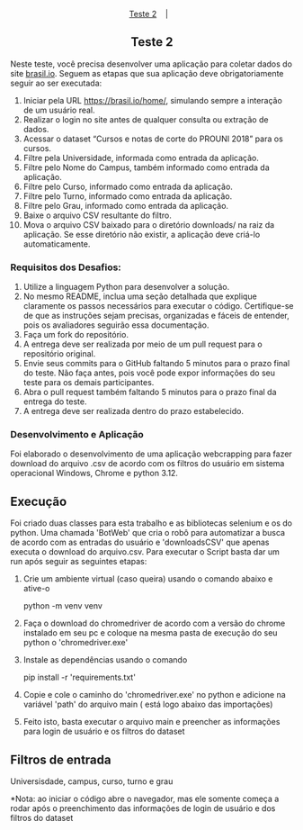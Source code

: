 <p style="text-align:center" dir="auto">
  <a href="#desafio1">Teste 2</a>
  &nbsp;&nbsp;&nbsp;|&nbsp;&nbsp;&nbsp;
</p>

<h2 id="desafio1" style="text-align:center;border-bottom:none">Teste 2</h2>

Neste teste, você precisa desenvolver uma aplicação para coletar dados do site <a href="https://brasil.io/home/" target="_blank">brasil.io</a>. Seguem as etapas que sua aplicação deve obrigatoriamente seguir ao ser executada:

1) Iniciar pela URL https://brasil.io/home/, simulando sempre a interação de um usuário real.
2) Realizar o login no site antes de qualquer consulta ou extração de dados.
3) Acessar o dataset “Cursos e notas de corte do PROUNI 2018” para os cursos.
4) Filtre pela Universidade, informada como entrada da aplicação.
5) Filtre pelo Nome do Campus, também informado como entrada da aplicação.
6) Filtre pelo Curso, informado como entrada da aplicação.
7) Filtre pelo Turno, informado como entrada da aplicação.
8) Filtre pelo Grau, informado como entrada da aplicação.
9) Baixe o arquivo CSV resultante do filtro.
10) Mova o arquivo CSV baixado para o diretório downloads/ na raiz da aplicação. Se esse diretório não existir, a aplicação deve criá-lo automaticamente.

### Requisitos dos Desafios:
1) Utilize a linguagem Python para desenvolver a solução.
2) No mesmo README, inclua uma seção detalhada que explique claramente os passos necessários para executar o código. Certifique-se de que as instruções sejam precisas, organizadas e fáceis de entender, pois os avaliadores seguirão essa documentação.
3) Faça um fork do repositório.
4) A entrega deve ser realizada por meio de um pull request para o repositório original.
5) Envie seus commits para o GitHub faltando 5 minutos para o prazo final do teste. Não faça antes, pois você pode expor informações do seu teste para os demais participantes.
6) Abra o pull request também faltando 5 minutos para o prazo final da entrega do teste.
7) A entrega deve ser realizada dentro do prazo estabelecido.


### Desenvolvimento e Aplicação
Foi elaborado o desenvolvimento de uma aplicação webcrapping para fazer download do arquivo .csv de acordo com os filtros do usuário em sistema operacional Windows, Chrome e python 3.12.

## Execução
Foi criado duas classes para esta trabalho e as bibliotecas selenium e os do python. Uma chamada 'BotWeb' que cria o robô para automatizar a busca de acordo com as entradas do usuário e 'downloadsCSV' que apenas executa o download do arquivo.csv. Para executar o Script basta dar um run após seguir as seguintes etapas:

1) Crie um ambiente virtual (caso queira) usando o comando abaixo e ative-o

    python -m venv venv

2) Faça o download do chromedriver de acordo com a versão do chrome instalado em seu pc e coloque na mesma pasta de execução do seu python o 'chromedriver.exe'
3) Instale as dependências usando o comando 

    pip install -r 'requirements.txt'
    
4) Copie e cole o caminho do 'chromedriver.exe' no python e adicione na variável 'path' do arquivo main ( está logo abaixo das importações)
5) Feito isto, basta executar o arquivo main e preencher as informações para login de usuário e os filtros do dataset

## Filtros de entrada 
Universisdade, campus, curso, turno e grau

*Nota: ao iniciar o código abre o navegador, mas ele somente começa a rodar após o preenchimento das informações de login de usuário e dos filtros do dataset
